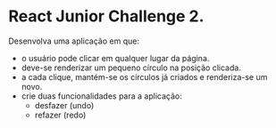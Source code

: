 # React Junior Challenge 2.

Desenvolva uma aplicação em que:

- o usuário pode clicar em qualquer lugar da página.
- deve-se renderizar um pequeno círculo na posição clicada.
- a cada clique, mantém-se os círculos já criados e renderiza-se um novo.
- crie duas funcionalidades para a aplicação:
    - desfazer (undo)
    - refazer (redo)
